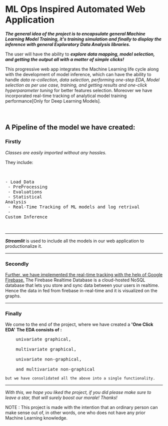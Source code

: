 # ML Ops Inspired Automated Web Application

***The general idea of the project is to encapsulate general Machine Learning Model Training, it's training simulation and finally 
to display the inference with general Exploratory Data Analysis libraries.***

The user will have the ability to ***explore data mapping, model selection, and getting the output all with a matter of simple clicks!***

This progressive web app integrates the Machine Learning life cycle along with the development of model inference, 
which can have the ability to handle *data re-collection, data selection, performing one-step EDA, Model selection as per use case, 
training, and getting results and one-click hyperparameter tuning* for better features selection. 
Moreover we have incorporated real-time tracking of analytical model training performance[Only for Deep Learning Models].
<br>
<br>
<br>
## A Pipeline of the model we have created:

**<h3>Firstly</h3>**
*Classes are easily imported without any hassles.*

They include:<pre>   
	- Load_Data<br>
	- PreProcessing<br>
	- Evaluations<br>
        - Statistical Analysis<br>
	- Real-Time Tracking of ML models and log retrival<br>
	- Custom Inference </pre>
<br><hr>
<!--
**<h3>Secondly</h3>**
The models include:

 <u>***Supervised Learning:***</u><br><pre>
	- Linear Regression<br>
	- Logistic Regression<br>
	- Naive Bayes<br>
	- Support Vector Machines<br>
	- Natural Language Processing</pre>
<br><br>
 <u>***Unsupervised Learning:***</u><br><pre>
	- KNN<br>
	- DBSCAN<br>
	- K-Means Cluster<br>
	- LDA<br>
	- NMF</pre>
<br><br>
 <u>***Tensorflow Neural Networks:***</u><br><pre>
	- ANN<br>
	- CNN<br>
	- Multi-Class Classification<br>
	- Sentiment Analysis<br>
	- Text Generation</pre>
-->
***Streamlit*** is used to include all the models in our web application to productionalize it.

<hr>

<h3>Secondly</h3>
<u>Further, we have implemented the real-time tracking with the help of Google Firebase.</u>
The Firebase Realtime Database is a cloud-hosted NoSQL database that lets you store and sync data between your users in realtime.
Hence the data in fed from firebase in-real-time and it is visualized on the graphs.
<hr>
<h3>Finally</h3>
We come to the end of the project, where we have created a <b>'One Click EDA'</b>
<b>The EDA consists of :</b><br><pre>
	univariate graphical,<br> 
	multivariate graphical,<br> 
	univariate non-graphical,<br>
	and multivariate non-graphical</pre>

	but we have consolidated all the above into a single functionality.
<hr>

*With this, we hope you liked the project, if you did please make sure to leave a star, that will surely boost our morale! Thanks!*

NOTE : This project is made with the intention that an ordinary person can make sense out of, in other words, one who does not have any prior 
Machine Learning knowledge. 

